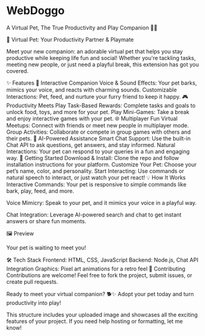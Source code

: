 # WebDoggo
A Virtual Pet, The True Productivity and Play Companion 🐾✨

🐾 Virtual Pet: Your Productivity Partner & Playmate

Meet your new companion: an adorable virtual pet that helps you stay productive while keeping life fun and social! Whether you're tackling tasks, meeting new people, or just need a playful break, this extension has got you covered.

✨ Features
🐶 Interactive Companion
Voice & Sound Effects: Your pet barks, mimics your voice, and reacts with charming sounds.
Customizable Interactions: Pet, feed, and nurture your furry friend to keep it happy.
🎮 Productivity Meets Play
Task-Based Rewards: Complete tasks and goals to unlock food, toys, and more for your pet.
Play Mini-Games: Take a break and enjoy interactive games with your pet.
🌐 Multiplayer Fun
Virtual Meetups: Connect with friends or meet new people in multiplayer mode.
Group Activities: Collaborate or compete in group games with others and their pets.
🤖 AI-Powered Assistance
Smart Chat Support: Use the built-in Chat API to ask questions, get answers, and stay informed.
Natural Interactions: Your pet can respond to your queries in a fun and engaging way.
🚀 Getting Started
Download & Install: Clone the repo and follow installation instructions for your platform.
Customize Your Pet: Choose your pet’s name, color, and personality.
Start Interacting: Use commands or natural speech to interact, or just watch your pet react!
💡 How It Works
Interactive Commands:
Your pet is responsive to simple commands like bark, play, feed, and more.

Voice Mimicry:
Speak to your pet, and it mimics your voice in a playful way.

Chat Integration:
Leverage AI-powered search and chat to get instant answers or share fun moments.

🖼️ Preview

Your pet is waiting to meet you!

🛠️ Tech Stack
Frontend: HTML, CSS, JavaScript
Backend: Node.js, Chat API Integration
Graphics: Pixel art animations for a retro feel
🤝 Contributing
Contributions are welcome! Feel free to fork the project, submit issues, or create pull requests.

Ready to meet your virtual companion? 🐕✨
Adopt your pet today and turn productivity into play!

This structure includes your uploaded image and showcases all the exciting features of your project. If you need help hosting or formatting, let me know!







